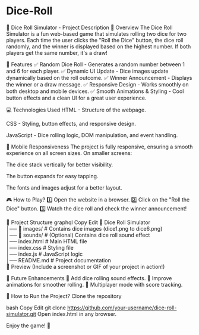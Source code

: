 # Dice-Roll
🎲 Dice Roll Simulator - Project Description
📌 Overview
The Dice Roll Simulator is a fun web-based game that simulates rolling two dice for two players. Each time the user clicks the "Roll the Dice" button, the dice roll randomly, and the winner is displayed based on the highest number. If both players get the same number, it's a draw!

🚀 Features
✅ Random Dice Roll - Generates a random number between 1 and 6 for each player.
✅ Dynamic UI Update - Dice images update dynamically based on the roll outcome.
✅ Winner Announcement - Displays the winner or a draw message.
✅ Responsive Design - Works smoothly on both desktop and mobile devices.
✅ Smooth Animations & Styling - Cool button effects and a clean UI for a great user experience.

💻 Technologies Used
HTML - Structure of the webpage.

CSS - Styling, button effects, and responsive design.

JavaScript - Dice rolling logic, DOM manipulation, and event handling.

📱 Mobile Responsiveness
The project is fully responsive, ensuring a smooth experience on all screen sizes. On smaller screens:

The dice stack vertically for better visibility.

The button expands for easy tapping.

The fonts and images adjust for a better layout.

🎮 How to Play?
1️⃣ Open the website in a browser.
2️⃣ Click on the "Roll the Dice" button.
3️⃣ Watch the dice roll and check the winner announcement!

📂 Project Structure
graphql
Copy
Edit
📁 Dice Roll Simulator  
│── 📂 images/      # Contains dice images (dice1.png to dice6.png)  
│── 📂 sounds/      # (Optional) Contains dice roll sound effect  
│── index.html      # Main HTML file  
│── index.css       # Styling file  
│── index.js        # JavaScript logic  
│── README.md       # Project documentation  
📸 Preview
(Include a screenshot or GIF of your project in action!)

🔧 Future Enhancements
🚀 Add dice rolling sound effects.
🎨 Improve animations for smoother rolling.
👾 Multiplayer mode with score tracking.

📌 How to Run the Project?
Clone the repository

bash
Copy
Edit
git clone https://github.com/your-username/dice-roll-simulator.git
Open index.html in any browser.

Enjoy the game! 🎲

